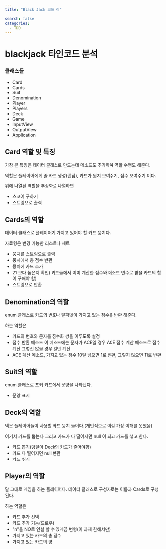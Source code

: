 ```yaml
---
title: "Black Jack 코드 리"

search: false
categories: 
  - TDD
---
```


# blackjack 타인코드 분석

### 클래스들

- Card
- Cards
- Suit
- Denomination
- Player
- Players
- Deck
- Game
- InputView
- OutputView
- Application

## Card 역할 및 특징

가장 큰 특징은 데이터 클래스로 만드는데 메소드도 추가하여 역할 수행도 해준다. 

역할은 플레이어에게 줄 카드 생성(랜덤), 카드가 뭔지 보여주기, 점수 보여주기 이다.

위에 나열된 역할을 추상화로 나열하면

- 스코어 구하기
- 스트링으로 출력

## Cards의 역할

데이터 클래스로 플레이어가 가지고 있어야 할 카드 뭉치다.

자료형은 변경 가능한 리스트나 세트

- 뭉치를 스트링으로 출력
- 뭉치에서 총 점수 반환
- 뭉치에 카드 추가
- 21 보다 높은지 확인( 카드들에서 이미 계산한 점수와 메소드 변수로 받을 카드의 합이 구해야 함)
- 스트링으로 반환

## Denomination의 역할

enum 클래스로 카드의 번호나 알파벳이 가지고 있는 점수를 반환 해준다.

하는 역할은

- 카드의 번호와 문자를 점수화 쌍을 이루도록 설정
- 점수 반환 메소드 이 메소드에는 문자가 ACE일 경우 ACE 점수 계산 메소드로 점수 계산 그렇진 않을 경우 일반 계산
- ACE 계산 메소드, 가지고 있는 점수 10일 넘으면 1로 반환, 그렇지 않으면 11로 반환

## Suit의 역할

enum 클래스로 포커 카드에서 문양을 나타낸다.

- 문양 표시

## Deck의 역할

덱은 플레이어들이 사용할 카드 뭉치 들이다.(개인적으로 이걸 가장 이해를 못했음)

여기서 카드를 뽑는다 그리고 카드가 다 떨어지면 null 이 되고 카드를 섞고 한다.

- 카드 뽑기(덩달아 Deck의 카드가 줄어야함)
- 카드 다 떨어지면 null 반환
- 카드 섞기

## Player의 역할

말 그대로 게임을 하는 플레이어다. 데이터 클래스로 구성자로는 이름과 Cards로 구성된다.

하는 역할은

- 카드 추가 선택
- 카드 추가 기능(드로우)
- "n"을 NO로 인실 할 수 있게끔 변형(이 과제 한해서만)
- 가지고 있는 카드의 총 점수
- 가지고 있는 카드의 양